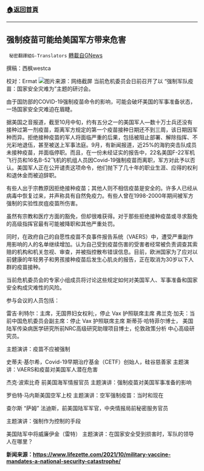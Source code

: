 ###  [:house:返回首頁](https://github.com/ourhimalayas/txt)
---


## 强制疫苗可能给美国军方带来危害
` 秘密翻譯組G-Translators` [轉載自GNews](https://gnews.org/zh-hans/1613307/)

撰稿：西枫westca

校对：Ermat
![](https://assets.gnews.org/wp-content/uploads/2021/10/unnamed-13.jpg)图片来源：网络截屏
当前危机委员会日前召开了以 “强制军队疫苗：国家安全灾难为”主题的研讨会。

由于国防部的COVID-19强制疫苗命令的影响，可能会破坏美国的军事准备状态，一场国家安全灾难迫在眉睫。

据美国之音报道，截至10月中旬，约有五分之一的美国军人—数十万士兵还没有接种过第一剂疫苗，距离军方规定的第一个疫苗接种日期还不到三周，该日期因军种而异。拒绝接种疫苗的军人将面临严重的后果，包括被阻止部署、解除指挥、不光彩地退伍，甚至被送上军事法庭。9月，有新闻报道，近25%的海豹突击队成员未接种疫苗，并面临停职。而且，在一份未经证实的报告中，22名美国F-22军机飞行员和16名B-52飞机的机组人员因Covid-19强制疫苗而离职，军方对此予以否认。美国军人正在公开谴责这项命令，他们抛下了几十年的职业生涯、应得的权利和退休金而被迫辞职。

有些人出于宗教原因拒绝接种疫苗；其他人则不相信疫苗是安全的。许多人已经从病毒中恢复过来，并声称具有自然免疫力。有些人曾在1998-2000年期间被军方强制的实验性炭疽疫苗所伤害。

虽然有宗教和医疗方面的豁免，但却很难获得。对于那些拒绝接种疫苗或寻求豁免的高级指挥官最有可能被降职和其他严重处罚。

同时，在政府自己的自愿性疫苗不良事件报告系统（VAERS）中，遭受严重副作用影响的人的名单继续增加。认为自己受到疫苗伤害的受害者经常被负责调查其索赔的机构和机关忽视、审查，并被指控散布错误信息。目前，欧洲国家为了应对以前健康的年轻男子和男孩接种疫苗后发生心肌炎的报告，正在取消为30岁以下人群的疫苗接种。

当前危机委员会的专家小组成员将讨论这些规定如何对美国军人、军事准备和国家安全构成灾难性的风险。

参与会议的人员包括：

雷吉·利特尔：主席，无国界妇女权利;，停止 Vax 护照联席主席
弗兰克·加夫：当前中国危机委员会副主席：停止 Vax 护照联席主席
斯蒂芬·哈特菲尔博士，
美国陆军传染病医学研究所前NRC高级研究助理项目博士，伦敦政策分析
中心高级研究员。

主题演讲：疫苗不应被强制

史蒂夫·基尔希，Covid-19早期治疗基金（CETF）创始人，硅谷慈善家
主题演讲：VAERS和疫苗对美国军人潜在危害

杰克·波索比奇 前美国海军情报官员
主题演讲：强制疫苗对美国军事准备的影响

罗伯特·马内斯美国空军上校
主题演讲：空军强制疫苗：当时和现在

查尔斯 “萨姆” 法迪斯，前美国陆军军官，中央情报局前秘密服务官员

主题演讲：强制作为控制的手段

美国陆军中将威廉伊金（雷特）
主题演讲：在国家安全受到损害时，军队的领导人在哪里？

**新闻来源：https://www.lifezette.com/2021/10/military-vaccine-mandates-a-national-security-catastrophe/**
